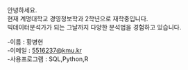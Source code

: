 

  안녕하세요.  
  현재 계명대학교 경영정보학과 2학년으로 재학중입니다.  
  빅데이터분석가가 되는 그날까지 다양한 분석법을 경험하고 있습니다.



-이름 : 황병현  
-이메일 : 5516237@kmu.kr  
-사용프로그램 : SQL,Python,R

<!--
**Hwangbounghyeon/Hwangbounghyeon** is a ✨ _special_ ✨ repository because its `README.md` (this file) appears on your GitHub profile.

Here are some ideas to get you started:

- 🔭 I’m currently working on ...
- 🌱 I’m currently learning ...
- 👯 I’m looking to collaborate on ...
- 🤔 I’m looking for help with ...
- 💬 Ask me about ...
- 📫 How to reach me: ...
- 😄 Pronouns: ...
- ⚡ Fun fact: ...
-->
